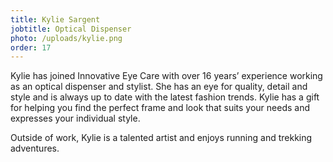 ```yaml
---
title: Kylie Sargent
jobtitle: Optical Dispenser
photo: /uploads/kylie.png
order: 17
---
```

Kylie has joined Innovative Eye Care with over 16 years’ experience working as an optical dispenser and stylist. She has an eye for quality, detail and style and is always up to date with the latest fashion trends. Kylie has a gift for helping you find the perfect frame and look that suits your needs and expresses your individual style.

Outside of work, Kylie is a talented artist and enjoys running and trekking adventures.
